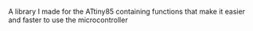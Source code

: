 A library I made for the ATtiny85 containing functions that make it easier and faster to use the microcontroller
